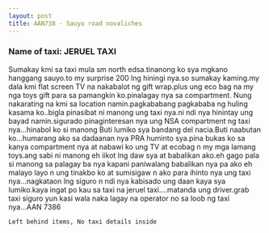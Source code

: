 ```yaml
---
layout: post
title: AAN738 - Sauyo road novaliches
---
```


### Name of taxi: JERUEL TAXI

Sumakay kmi sa taxi mula sm north edsa.tinanong ko sya mgkano hanggang sauyo.to my surprise 200 lng hiningi nya.so sumakay kaming.my dala kmi flat screen TV na nakabalot ng gift wrap.plus ung eco bag na my nga toys gift para sa pamangkin ko.pinalagay nya sa compartment. Nung nakarating na kmi sa location namin.pagkababang pagkababa ng huling kasama ko..bigla pinasibat ni manong ung taxi nya.ni ndi nya hinintay ung bayad namin.sigurado pinaginteresan nya ung NSA compartment ng taxi nya...hinabol ko si manong Buti lumiko sya bandang del nacia.Buti naabutan ko...humarang ako sa dadaanan nya PRA huminto sya.pina bukas ko sa kanya compartment nya at nabawi ko ung TV at ecobag n my mga lamang toys.ang sabi ni manong eh iikot lng daw sya at babalikan ako.eh gago pala si manong sa palagay ba nya kapani paniwalang babalikan nya pa ako eh malayo layo n ung tinakbo ko at sumisigaw n ako para ihinto nya ung taxi nya...nagkataon lng siguro n ndi nya kabisado ung daan kaya sya lumiko.kaya ingat po kau sa taxi na jeruel taxi....matanda ung driver.grab taxi siguro yun kasi wala naka lagay na operator no sa loob ng taxi nya...AAN 7386

```Left behind items, No taxi details inside```

